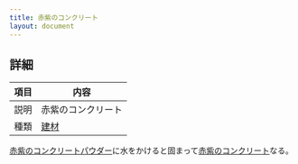 ```yaml
---
title: 赤紫のコンクリート
layout: document
---
```

## 詳細

|項目|内容|
|---|---|
|説明|赤紫のコンクリート|
|種類|[建材](建材)|

[赤紫のコンクリートパウダー](赤紫のコンクリートパウダー)に水をかけると固まって[赤紫のコンクリート](赤紫のコンクリート)なる。
